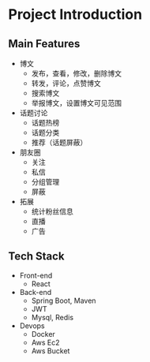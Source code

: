# Project Introduction

## Main Features

- 博文
  - 发布，查看，修改，删除博文
  - 转发，评论，点赞博文
  - 搜索博文
  - 举报博文，设置博文可见范围
- 话题讨论
  - 话题热榜
  - 话题分类
  - 推荐（话题屏蔽）
- 朋友圈
  - 关注
  - 私信
  - 分组管理
  - 屏蔽
- 拓展
  - 统计粉丝信息
  - 直播
  - 广告

## Tech Stack

- Front-end
  - React
- Back-end
  - Spring Boot, Maven
  - JWT
  - Mysql, Redis
- Devops
  - Docker
  - Aws Ec2
  - Aws Bucket

